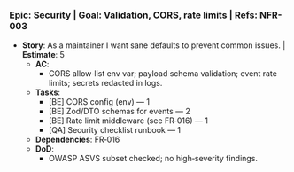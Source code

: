 ### Epic: Security | **Goal**: Validation, CORS, rate limits | **Refs**: NFR-003
- **Story**: As a maintainer I want sane defaults to prevent common issues. | **Estimate**: 5
  - **AC**:
    - CORS allow‑list env var; payload schema validation; event rate limits; secrets redacted in logs.
  - **Tasks**:
    - [BE] CORS config (env) — 1
    - [BE] Zod/DTO schemas for events — 2
    - [BE] Rate limit middleware (see FR‑016) — 1
    - [QA] Security checklist runbook — 1
  - **Dependencies**: FR‑016
  - **DoD**:
    - OWASP ASVS subset checked; no high‑severity findings.
